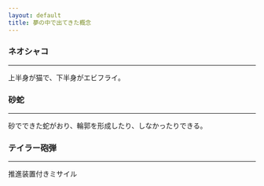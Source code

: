 ```yaml
---
layout: default
title: 夢の中で出てきた概念
---
```


### ネオシャコ
---
上半身が猫で、下半身がエビフライ。

### 砂蛇
---
砂でできた蛇がおり、輪郭を形成したり、しなかったりできる。


### テイラー砲弾
---
推進装置付きミサイル
